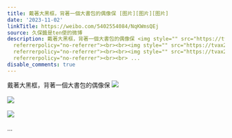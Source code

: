 ```yaml
---
title: 戴著大黑框，背著一個大書包的偶像保 [图片][图片][图片]
date: '2023-11-02'
linkTitle: https://weibo.com/5402554084/NqKWmsQEj
source: 久保醬是ten使的微博
description: 戴著大黑框，背著一個大書包的偶像保 <img style="" src="https://tvax1.sinaimg.cn/large/005TCz76gy1hjh64k3cj7j30wh0mx41d.jpg"
  referrerpolicy="no-referrer"><br><br><img style="" src="https://tvax2.sinaimg.cn/large/005TCz76gy1hjh655n4r3j30q80z5n1l.jpg"
  referrerpolicy="no-referrer"><br><br><img style="" src="https://tvax2.sinaimg.cn/large/005TCz76gy1hjh64vm8cnj30q816padw.jpg"
  referrerpolicy="no-referrer"><br><br> ...
disable_comments: true
---
```

戴著大黑框，背著一個大書包的偶像保 <img style="" src="https://tvax1.sinaimg.cn/large/005TCz76gy1hjh64k3cj7j30wh0mx41d.jpg" referrerpolicy="no-referrer"><br><br><img style="" src="https://tvax2.sinaimg.cn/large/005TCz76gy1hjh655n4r3j30q80z5n1l.jpg" referrerpolicy="no-referrer"><br><br><img style="" src="https://tvax2.sinaimg.cn/large/005TCz76gy1hjh64vm8cnj30q816padw.jpg" referrerpolicy="no-referrer"><br><br> ...